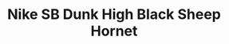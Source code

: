 ---
layout: post
title: "Nike SB Dunk High Black Sheep Hornet"
img: "https://stockx.imgix.net/Nike-SB-Dunk-High-Black-Sheep-Hornet.png?fit=fill&bg=FFFFFF&w=300&h=214&auto=format,compress&trim=color&q=90&dpr=2&updated_at=1550522183"
release: "# of Sales: 178 "
new: "False"
url: "nike-sb-dunk-high-black-sheep-hornet"
sec0: "Similar Shoes"
name00: "Jordan 1 Mid Multi-Color Swoosh Black" 
url00: "air-jordan-1-mid-black-red-royal"
img00: "Air-Jordan-1-Mid-Black-Red-Royal.png"
name01: "adidas Tubular Nova Primeknit Black Olive" 
url01: "adidas-tubular-nova-primeknit-black-olive"
img01: "Adidas-Tubular-Nova-Primeknit-Black-Olive.jpg"
name02: "LeBron X NSW Night Stadium" 
url02: "lebron-x-nsw-night-stadium"
img02: "Nike-Lebron-X-10-NSW-Night-Stadium.jpg"
name03: "Jordan 1 Mid Pro Purple Desert Sand (GS)" 
url03: "air-jordan-1-mid-pro-purple-desert-sand-gs"
img03: "Air-Jordan-1-Mid-Pro-Purple-Desert-Sand-GS.png"
name04: "Sneaker Madness Jordan 5 Retro Oreo" 
url04: "sneaker-madness-air-jordan-5-retro-oreo"
img04: "SM-Air-Jordan-5-Retro-Oreo.jpg"

sec2: "Higher Tops"
name20: "LeBron 11 Blackout" 
url20: "lebron-11-blackout"
img20: "Nike-Lebron-11-Blackout.jpg"
name21: "LeBron 8 Blackout" 
url21: "lebron-8-blackout"
img21: "Nike-Lebron-8-Blackout.jpg"
name22: "Jordan XX Flyknit R&B Melo Black" 
url22: "air-jordan-xx-flyknit-rb-melo-black"
img22: "Air-Jordan-XX-Flyknit-RB-Melo-Black.png"
name23: "Reebok Kamikaze II Black Red" 
url23: "reebok-kamikaze-ii-black-red"
img23: "Reebok-Kamikaze-II-Black-Red.jpg"
name24: "Air Jordan 2 Retro QF Black White" 
url24: "air-jordan-2-retro-qf-black-white"
img24: "Air-Jordan-2-Retro-QF-Black-White.jpg"

sec3: "Lower Tops"
name30: "Nike Flyknit Racer Orange Dark Grey (2016)" 
url30: "nike-flyknit-racer-orange-dark-grey"
img30: "Nike-Flyknit-Racer-Orange-Dark-Grey.jpg"
name31: "Nike Flyknit Racer Pure Platinum" 
url31: "nike-flyknit-racer-game-pure-platinum"
img31: "Nike-Flyknit-Racer-Game-Pure-Platinum.png"
name32: "Air VaporMax Moc 2 Acronym Light Bone" 
url32: "nike-air-vapormax-moc-2-acronym-light-bone"
img32: "Nike-Air-VaporMax-Moc-2-Acronym-Light-Bone.png"
name33: "Nike Flyknit Racer Volt (2016)" 
url33: "nike-flyknit-racer-volt-2016"
img33: "Nike-Flyknit-Racer-Volt-2016.jpg"
name34: "Air VaporMax Black History Month (2018)" 
url34: "nike-air-vapormax-black-history-month-2018"
img34: "Nike-Air-VaporMax-Black-History-Month-2018.png"

sec4: "More Red"
name40: "Nike SB Blazer Paul Brown" 
url40: "nike-sb-blazer-paul-brown"
img40: "Nike-Blazer-SB-Paul-Brown.jpg"
name41: "Air Foamposite One Stealth" 
url41: "foamposite-one-stealth"
img41: "Air-Foamposite-One-Stealth.jpg"
name42: "LeBron X NSW Night Stadium" 
url42: "lebron-x-nsw-night-stadium"
img42: "Nike-Lebron-X-10-NSW-Night-Stadium.jpg"
name43: "Air Foamposite Pro Sequoia" 
url43: "nike-air-air-foamposite-pro-sequoia"
img43: "Nike-Air-Foamposite-Pro-Sequoia.png"
name44: "Air Tech Challenge III Wimbeldon Gold" 
url44: "air-tech-challenge-iii-wimbeldon-gold"
img44: "Nike-Air-Tech-Challenge-III-Wimbeldon-Gold.jpg"

sec5: "More Blue"
name50: "Vans Old Skool LX Opening Ceremony Glitter Blue" 
url50: "vans-old-skool-lx-opening-ceremony-glitter-blue"
img50: "Vans-Old-Skool-LX-Opening-Ceremony-Glitter-Blue.png"
name51: "Kobe 11 Brave Blue" 
url51: "kobe-11-brave-blue"
img51: "Nike-Kobe-11-Brave-Blue.jpg"
name52: "Air Foamposite Pro University Blue" 
url52: "foamposite-pro-university-blue"
img52: "Air-Foamposite-Pro-University-Blue.jpg"
name53: "adidas Stan Smith Pharrell Blue" 
url53: "adidas-stan-smith-pharrell-blue"
img53: "Adidas-Stan-Smith-Pharrell-Solids-Blue.jpg"
name54: "Nike Flyknit Racer Chlorine Blue" 
url54: "nike-flyknit-racer-chlorine-blue"
img54: "Nike-Flyknit-Racer-Chlorine-Blue.jpg"

sec1: "Matching Streetwear"
name10: "Supreme Debossed Logo Corduroy Jacket Black" 
url10: "supreme-debossed-logo-corduroy-jacket-black"
img10: "products/streetwear/Supreme-Debossed-Logo-Corduroy-Jacket-Black.jpg"
name11: "Supreme AKIRA Syringe Zip Up Sweatshirt Black" 
url11: "supreme-akirasupreme-syringe-zip-up-sweatshirt-black"
img11: "products/streetwear/Supreme-AKIRASupreme-Syringe-Zip-Up-Sweatshirt-Black.jpg"
name12: "Supreme Independent Nylon Anorak Black" 
url12: "supreme-independent-nylon-anorak-black"
img12: "products/streetwear/Supreme-Independent-Nylon-Anorak-Black.jpg"
name13: "Bape Block Check Big Logo Shirt Red" 
url13: "bape-block-check-big-logo-shirt-red"
img13: "products/streetwear/Bape-Block-Check-Big-Logo-Shirt-Red.jpg"
name14: "Supreme Illegal Business Hooded Sweatshirt Black" 
url14: "supreme-illegal-business-hooded-sweatshirt-black"
img14: "products/streetwear/Supreme-Illegal-Business-Hooded-Sweatshirt-Black.jpg"

---